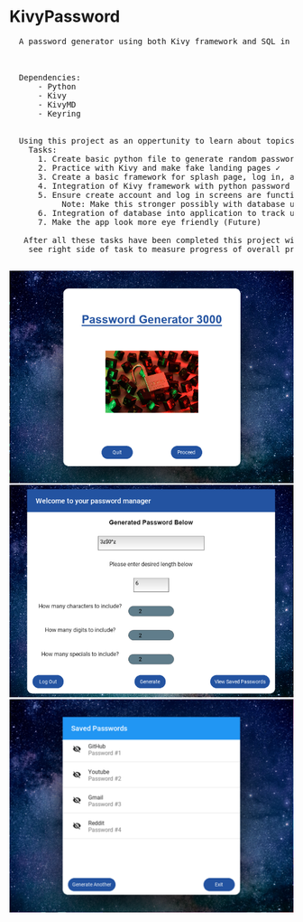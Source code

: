 # KivyPassword
 <pre>
  A password generator using both Kivy framework and SQL in order to create a local database for users to generate strong passwords and store them
  
  
  
  Dependencies:
      - Python
      - Kivy
      - KivyMD
      - Keyring
      
      
  Using this project as an oppertunity to learn about topics such as GUI's, Databases, and encryption
    Tasks:
      1. Create basic python file to generate random passwords ✓
      2. Practice with Kivy and make fake landing pages ✓
      3. Create a basic framework for splash page, log in, account creation, and main page for generator ✓
      4. Integration of Kivy framework with python password generator function ✓
      5. Ensure create account and log in screens are functioning with some level of encryption ✓
           Note: Make this stronger possibly with database usage and encrypting entries (Future)
      6. Integration of database into application to track users, and entries better (Future)
      7. Make the app look more eye friendly (Future)
      
   After all these tasks have been completed this project will be considered finished
    see right side of task to measure progress of overall project
   </pre>

   ![Screenshot](landing.png)          ![Screenshot](example.png)       ![Screenshot](saved.png)
